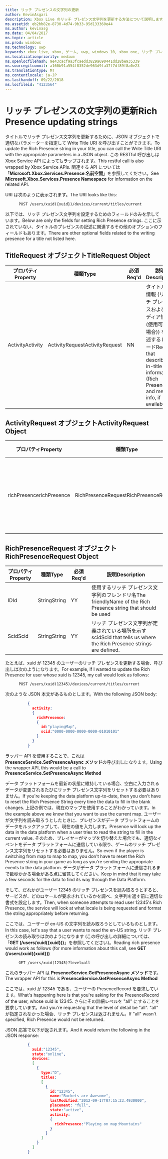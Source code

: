 ```yaml
---
title: リッチ プレゼンスの文字列の更新
author: KevinAsgari
description: Xbox Live のリッチ プレゼンス文字列を更新する方法について説明します。
ms.assetid: eb2bb82e-8730-4d74-9b33-95d133360e44
ms.author: kevinasg
ms.date: 04/04/2017
ms.topic: article
ms.prod: windows
ms.technology: uwp
keywords: xbox live, xbox, ゲーム, uwp, windows 10, xbox one, リッチ プレゼンス
ms.localizationpriority: medium
ms.openlocfilehash: 9e43cacf9a3fcaedd3829a690441dd28be935339
ms.sourcegitcommit: a160b91a554f8352de963d9fa37f7df89f8a0e23
ms.translationtype: MT
ms.contentlocale: ja-JP
ms.lasthandoff: 09/22/2018
ms.locfileid: "4123564"
---
```

# <a name="rich-presence-updating-strings"></a><span data-ttu-id="72d4b-104">リッチ プレゼンスの文字列の更新</span><span class="sxs-lookup"><span data-stu-id="72d4b-104">Rich Presence updating strings</span></span>

<span data-ttu-id="72d4b-105">タイトルでリッチ プレゼンス文字列を更新するために、JSON オブジェクトで適切なパラメーターを指定して Write Title URI を呼び出すことができます。</span><span class="sxs-lookup"><span data-stu-id="72d4b-105">To update the Rich Presence string in your title, you can call the Write Title URI with the appropriate parameters in a JSON object.</span></span> <span data-ttu-id="72d4b-106">この RESTful 呼び出しは Xbox Service API によってもラップされます。</span><span class="sxs-lookup"><span data-stu-id="72d4b-106">This restful call is also wrapped by Xbox Service APIs.</span></span> <span data-ttu-id="72d4b-107">関連する API については「**Microsoft.Xbox.Services.Presence 名前空間**」を参照してください。</span><span class="sxs-lookup"><span data-stu-id="72d4b-107">See **Microsoft.Xbox.Services.Presence Namespace** for information on the related API.</span></span>

<span data-ttu-id="72d4b-108">URI は次のように表示されます。</span><span class="sxs-lookup"><span data-stu-id="72d4b-108">The URI looks like this:</span></span>

          POST /users/xuid({xuid})/devices/current/titles/current

<span data-ttu-id="72d4b-109">以下では、リッチ プレゼンス文字列を設定するためのフィールドのみを示しています。</span><span class="sxs-lookup"><span data-stu-id="72d4b-109">Below are only the fields for setting Rich Presence strings.</span></span> <span data-ttu-id="72d4b-110">ここに示されていない、タイトルのプレゼンスの記述に関連するその他のオプションのフィールドもあります。</span><span class="sxs-lookup"><span data-stu-id="72d4b-110">There are other optional fields related to the writing presence for a title not listed here.</span></span>

## <a name="titlerequest-object"></a><span data-ttu-id="72d4b-111">TitleRequest オブジェクト</span><span class="sxs-lookup"><span data-stu-id="72d4b-111">TitleRequest Object</span></span>

<span data-ttu-id="72d4b-112">プロパティ</span><span class="sxs-lookup"><span data-stu-id="72d4b-112">Property</span></span> | <span data-ttu-id="72d4b-113">種類</span><span class="sxs-lookup"><span data-stu-id="72d4b-113">Type</span></span> | <span data-ttu-id="72d4b-114">必須</span><span class="sxs-lookup"><span data-stu-id="72d4b-114">Req'd</span></span> | <span data-ttu-id="72d4b-115">説明</span><span class="sxs-lookup"><span data-stu-id="72d4b-115">Description</span></span>
---|---|---|---
<span data-ttu-id="72d4b-116">Activity</span><span class="sxs-lookup"><span data-stu-id="72d4b-116">Activity</span></span>|<span data-ttu-id="72d4b-117">ActivityRequest</span><span class="sxs-lookup"><span data-stu-id="72d4b-117">ActivityRequest</span></span>|<span data-ttu-id="72d4b-118">N</span><span class="sxs-lookup"><span data-stu-id="72d4b-118">N</span></span>|<span data-ttu-id="72d4b-119">タイトル内情報 (リッチ プレゼンスおよびメディア情報 (使用可能な場合)) を記述するレコード</span><span class="sxs-lookup"><span data-stu-id="72d4b-119">Record that describes in-title information (Rich Presence and media info, if available)</span></span>

## <a name="activityrequest-object"></a><span data-ttu-id="72d4b-120">ActivityRequest オブジェクト</span><span class="sxs-lookup"><span data-stu-id="72d4b-120">ActivityRequest Object</span></span>

<span data-ttu-id="72d4b-121">プロパティ</span><span class="sxs-lookup"><span data-stu-id="72d4b-121">Property</span></span> | <span data-ttu-id="72d4b-122">種類</span><span class="sxs-lookup"><span data-stu-id="72d4b-122">Type</span></span> | <span data-ttu-id="72d4b-123">必須</span><span class="sxs-lookup"><span data-stu-id="72d4b-123">Req'd</span></span> | <span data-ttu-id="72d4b-124">説明</span><span class="sxs-lookup"><span data-stu-id="72d4b-124">Description</span></span>
---|---|---|---
<span data-ttu-id="72d4b-125">richPresence</span><span class="sxs-lookup"><span data-stu-id="72d4b-125">richPresence</span></span>|<span data-ttu-id="72d4b-126">RichPresenceRequest</span><span class="sxs-lookup"><span data-stu-id="72d4b-126">RichPresenceRequest</span></span>|<span data-ttu-id="72d4b-127">N</span><span class="sxs-lookup"><span data-stu-id="72d4b-127">N</span></span>|<span data-ttu-id="72d4b-128">使用するリッチ プレゼンス文字列のフレンドリ名。</span><span class="sxs-lookup"><span data-stu-id="72d4b-128">The friendlyName of the Rich Presence string that should be used.</span></span>

## <a name="richpresencerequest-object"></a><span data-ttu-id="72d4b-129">RichPresenceRequest オブジェクト</span><span class="sxs-lookup"><span data-stu-id="72d4b-129">RichPresenceRequest Object</span></span>

<span data-ttu-id="72d4b-130">プロパティ</span><span class="sxs-lookup"><span data-stu-id="72d4b-130">Property</span></span> | <span data-ttu-id="72d4b-131">種類</span><span class="sxs-lookup"><span data-stu-id="72d4b-131">Type</span></span> | <span data-ttu-id="72d4b-132">必須</span><span class="sxs-lookup"><span data-stu-id="72d4b-132">Req'd</span></span> | <span data-ttu-id="72d4b-133">説明</span><span class="sxs-lookup"><span data-stu-id="72d4b-133">Description</span></span>
---|---|---|---
<span data-ttu-id="72d4b-134">ID</span><span class="sxs-lookup"><span data-stu-id="72d4b-134">Id</span></span>|<span data-ttu-id="72d4b-135">String</span><span class="sxs-lookup"><span data-stu-id="72d4b-135">String</span></span>|<span data-ttu-id="72d4b-136">Y</span><span class="sxs-lookup"><span data-stu-id="72d4b-136">Y</span></span>|<span data-ttu-id="72d4b-137">使用するリッチ プレゼンス文字列のフレンドリ名</span><span class="sxs-lookup"><span data-stu-id="72d4b-137">The friendlyName of the Rich Presence string that should be used</span></span>
<span data-ttu-id="72d4b-138">Scid</span><span class="sxs-lookup"><span data-stu-id="72d4b-138">Scid</span></span>|<span data-ttu-id="72d4b-139">String</span><span class="sxs-lookup"><span data-stu-id="72d4b-139">String</span></span>|<span data-ttu-id="72d4b-140">Y</span><span class="sxs-lookup"><span data-stu-id="72d4b-140">Y</span></span>|<span data-ttu-id="72d4b-141">リッチ プレゼンス文字列が定義されている場所を示す scid</span><span class="sxs-lookup"><span data-stu-id="72d4b-141">Scid that tells us where the Rich Presence strings are defined.</span></span>

<span data-ttu-id="72d4b-142">たとえば、xuid が 12345 のユーザーのリッチ プレゼンスを更新する場合、呼び出しは次のようになります。</span><span class="sxs-lookup"><span data-stu-id="72d4b-142">For example, if I wanted to update the Rich Presence for user whose xuid is 12345, my call would look as follows:</span></span>

          POST /users/xuid(12345)/devices/current/titles/current


<span data-ttu-id="72d4b-143">次のような JSON 本文があるものとします。</span><span class="sxs-lookup"><span data-stu-id="72d4b-143">With the following JSON body:</span></span>

```json
          {
            activity:
            {
              richPresence:
              {
                id:"playingMap",
                scid:"0000-0000-0000-0000-01010101"
              }
            }
          }
```

<span data-ttu-id="72d4b-144">ラッパー API を使用することで、これは **PresenceService.SetPresenceAsync メソッド**の呼び出しになります。</span><span class="sxs-lookup"><span data-stu-id="72d4b-144">Using the wrapper API, this would be a call to **PresenceService.SetPresenceAsync Method**</span></span>

<span data-ttu-id="72d4b-145">データ プラットフォームを最新の状態に維持している場合、空白に入力されるデータが変更されるたびにリッチ プレゼンス文字列をリセットする必要はありません。</span><span class="sxs-lookup"><span data-stu-id="72d4b-145">If you're keeping the data platform up-to-date, then you don't have to reset the Rich Presence String every time the data to fill in the blank changes.</span></span> <span data-ttu-id="72d4b-146">上記の例では、現在のマップを使用することがわかっています。</span><span class="sxs-lookup"><span data-stu-id="72d4b-146">In the example above we know that you want to use the current map.</span></span> <span data-ttu-id="72d4b-147">ユーザーが文字列を読み取ろうとしたときに、プレゼンスがデータ プラットフォームのデータをルックアップして、現在の値を入力します。</span><span class="sxs-lookup"><span data-stu-id="72d4b-147">Presence will look up the data in the data platform when a user tries to read the string to fill in the current value.</span></span> <span data-ttu-id="72d4b-148">そのため、プレイヤーがマップを切り替えた場合でも、適切なイベントをデータ プラットフォームに送信している限り、ゲームのリッチ プレゼンス文字列をリセットする必要はありません。</span><span class="sxs-lookup"><span data-stu-id="72d4b-148">So even if the player is switching from map to map to map, you don't have to reset the Rich Presence string in your game as long as you're sending the appropriate events to the data platform.</span></span> <span data-ttu-id="72d4b-149">データがデータ プラットフォームに送信されるまで数秒かかる場合がある点に留意してください。</span><span class="sxs-lookup"><span data-stu-id="72d4b-149">Keep in mind that it may take a few seconds for the data to find its way through the Data Platform.</span></span>

<span data-ttu-id="72d4b-150">そして、だれかがユーザー 12345 のリッチ プレゼンスを読み取ろうとすると、サービスが、どのロケールが要求されているかを調べ、文字列を返す前に適切な書式を設定します。</span><span class="sxs-lookup"><span data-stu-id="72d4b-150">Then, when someone attempts to read user 12345's Rich Presence, the service will look at what locale is being requested and format the string appropriately before returning.</span></span>

<span data-ttu-id="72d4b-151">ここでは、ユーザーが en-US の文字列を読み取ろうとしているものとします。</span><span class="sxs-lookup"><span data-stu-id="72d4b-151">In this case, let's say that a user wants to read the en-US string.</span></span> <span data-ttu-id="72d4b-152">リッチ プレゼンスの読み取りは次のようになります (この呼び出しの詳細については、「**GET (/users/xuid({xuid}))**」を参照してください)。</span><span class="sxs-lookup"><span data-stu-id="72d4b-152">Reading rich presence would work as follows (for more information about this call, see **GET (/users/xuid({xuid}))**</span></span>

          GET /users/xuid(12345)?level=all

<span data-ttu-id="72d4b-153">これのラッパー API は **PresenceService.GetPresenceAsync メソッド**です。</span><span class="sxs-lookup"><span data-stu-id="72d4b-153">The wrapper API for this is **PresenceService.GetPresenceAsync Method**</span></span>

<span data-ttu-id="72d4b-154">ここでは、xuid が 12345 である、ユーザーの PresenceRecord を要求しています。</span><span class="sxs-lookup"><span data-stu-id="72d4b-154">What's happening here is that you're asking for the PresenceRecord of the user, whose xuid is 12345.</span></span> <span data-ttu-id="72d4b-155">さらにその詳細レベルを "all" にすることを要求しています。</span><span class="sxs-lookup"><span data-stu-id="72d4b-155">And you're requesting that the level of detail be "all".</span></span> <span data-ttu-id="72d4b-156">"all" が指定されなかった場合、リッチ プレゼンスは返されません。</span><span class="sxs-lookup"><span data-stu-id="72d4b-156">If "all" wasn't specified, Rich Presence would not be returned.</span></span>

<span data-ttu-id="72d4b-157">JSON 応答で以下が返されます。</span><span class="sxs-lookup"><span data-stu-id="72d4b-157">And it would return the following in the JSON response:</span></span>

```json
          {
            xuid:"12345",
            state:"online",
            devices:
            [
              {
                type:"D",
                titles:
                [
                  {
                    id:"12345",
                    name:"Buckets are Awesome",
                    lastModified:"2012-09-17T07:15:23.4930000",
                    placement: "full",
                    state:"active",
                    activity:
                    {
                      richPresence:"Playing on map:Mountains"
                    }
                  }
                ]
              }
            ]
          }
```
